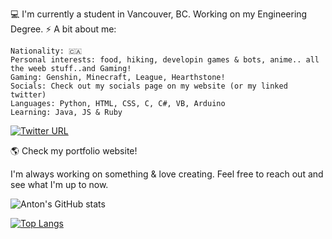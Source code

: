 💻 I'm currently a student in Vancouver, BC. Working on my Engineering Degree. ⚡️
A bit about me:

    Nationality: 🇨🇦
    Personal interests: food, hiking, developin games & bots, anime.. all the weeb stuff..and Gaming!
    Gaming: Genshin, Minecraft, League, Hearthstone!
    Socials: Check out my socials page on my website (or my linked twitter)
    Languages: Python, HTML, CSS, C, C#, VB, Arduino
    Learning: Java, JS & Ruby 
[![Twitter URL](https://img.shields.io/twitter/url/https/twitter.com/Flywithmedarlin.svg?style=social&label=Follow)](https://twitter.com/Flywithmedarlin/)

🌎 Check my portfolio website!

I'm always working on something & love creating. 
Feel free to reach out and see what I'm up to now.

![Anton's GitHub stats](https://github-readme-stats.vercel.app/api?username=SchoIar&count_private=true&hide=stars,prs,contribs)

[![Top Langs](https://github-readme-stats.vercel.app/api/top-langs/?username=SchoIar&layout=compact)](https://github.com/anuraghazra/github-readme-stats)

